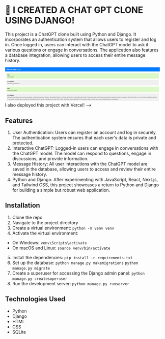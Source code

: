 # 🚀 I CREATED A CHAT GPT CLONE USING DJANGO!

This project is a ChatGPT clone built using Python and Django. It incorporates an authentication system that allows users to register and log in. Once logged in, users can interact with the ChatGPT model to ask it various questions or engage in conversations. The application also features a database integration, allowing users to access their entire message history.

![Screenshot](screen.png)
I also deployed this project with Vercel! --> 

## Features
1. User Authentication: Users can register an account and log in securely. The authentication system ensures that each user's data is private and protected.
2. Interactive ChatGPT: Logged-in users can engage in conversations with the ChatGPT model. The model can respond to questions, engage in discussions, and provide information.
3. Message History: All user interactions with the ChatGPT model are saved in the database, allowing users to access and review their entire message history.
4. Python and Django: After experimenting with JavaScript, React, Next.js, and Tailwind CSS, this project showcases a return to Python and Django for building a simple but robust web application.

## Installation
1. Clone the repo
2. Navigate to the project directory
3. Create a virtual environment: ```python -m venv venv```
4. Activate the virtual environment:
- On Windows: ```venv\Scripts\activate```
- On macOS and Linux: ```source venv/bin/activate```
5. Install the dependencies: ```pip install -r requirements.txt```
6. Set up the database:
```python manage.py makemigrations```
```python manage.py migrate```
7. Create a superuser for accessing the Django admin panel: ```python manage.py createsuperuser```
8. Run the development server: ```python manage.py runserver```

## Technologies Used
- Python
- Django
- HTML
- CSS
- SQLite 

